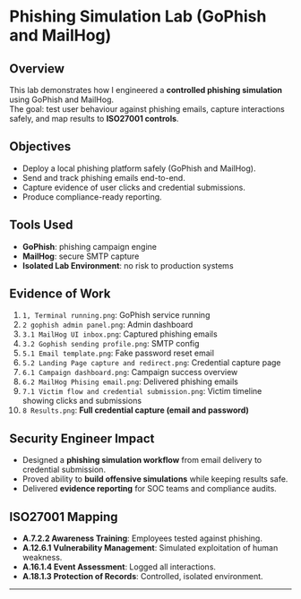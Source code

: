 # Phishing Simulation Lab (GoPhish and MailHog)

## Overview
This lab demonstrates how I engineered a **controlled phishing simulation** using GoPhish and MailHog.  
The goal: test user behaviour against phishing emails, capture interactions safely, and map results to **ISO27001 controls**.

## Objectives
- Deploy a local phishing platform safely (GoPhish and MailHog).
- Send and track phishing emails end-to-end.
- Capture evidence of user clicks and credential submissions.
- Produce compliance-ready reporting.

## Tools Used
- **GoPhish**: phishing campaign engine  
- **MailHog**: secure SMTP capture  
- **Isolated Lab Environment**: no risk to production systems  

## Evidence of Work
1. `1, Terminal running.png`: GoPhish service running  
2. `2 gophish admin panel.png`: Admin dashboard  
3. `3.1 MailHog UI inbox.png`: Captured phishing emails  
4. `3.2 Gophish sending profile.png`: SMTP config  
5. `5.1 Email template.png`: Fake password reset email  
6. `5.2 Landing Page capture and redirect.png`: Credential capture page  
7. `6.1 Campaign dashboard.png`: Campaign success overview  
8. `6.2 MailHog Phising email.png`: Delivered phishing emails  
9. `7.1 Victim flow and credential submission.png`: Victim timeline showing clicks and submissions  
10. `8 Results.png`: **Full credential capture (email and password)**  

## Security Engineer Impact
- Designed a **phishing simulation workflow** from email delivery to credential submission.  
- Proved ability to **build offensive simulations** while keeping results safe.  
- Delivered **evidence reporting** for SOC teams and compliance audits.  

## ISO27001 Mapping
- **A.7.2.2 Awareness Training**: Employees tested against phishing.  
- **A.12.6.1 Vulnerability Management**: Simulated exploitation of human weakness.  
- **A.16.1.4 Event Assessment**: Logged all interactions.  
- **A.18.1.3 Protection of Records**: Controlled, isolated environment.  

---
